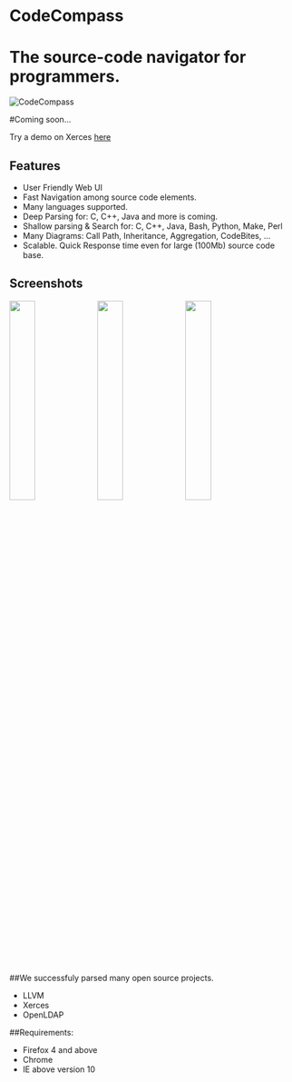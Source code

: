 # CodeCompass

# The source-code navigator for programmers.

![CodeCompass](https://raw.githubusercontent.com/Ericsson/codecompass/master/img/logo.jpg)

#Coming soon...

Try a demo on Xerces [here](http://modelserver.inf.elte.hu:34540/#wsid=xerces)

## Features
* User Friendly Web UI
* Fast Navigation among source code elements.  
* Many languages supported. 
* Deep Parsing for: C, C++, Java and more is coming.
* Shallow parsing & Search for: C, C++, Java, Bash, Python, Make, Perl
* Many Diagrams: Call Path, Inheritance, Aggregation, CodeBites, ...
* Scalable. Quick Response time even for large (100Mb) source code base.

## Screenshots

<img src="https://raw.githubusercontent.com/Ericsson/codecompass/master/img/screenshot1.jpg" width="30%" />
<img src="https://raw.githubusercontent.com/Ericsson/codecompass/master/img/screenshot2.jpg" width="30%" />
<img src="https://raw.githubusercontent.com/Ericsson/codecompass/master/img/screenshot3.jpg" width="30%" />

##We successfuly parsed many open source projects.
* LLVM
* Xerces
* OpenLDAP

##Requirements:
* Firefox 4 and above
* Chrome
* IE above version 10


